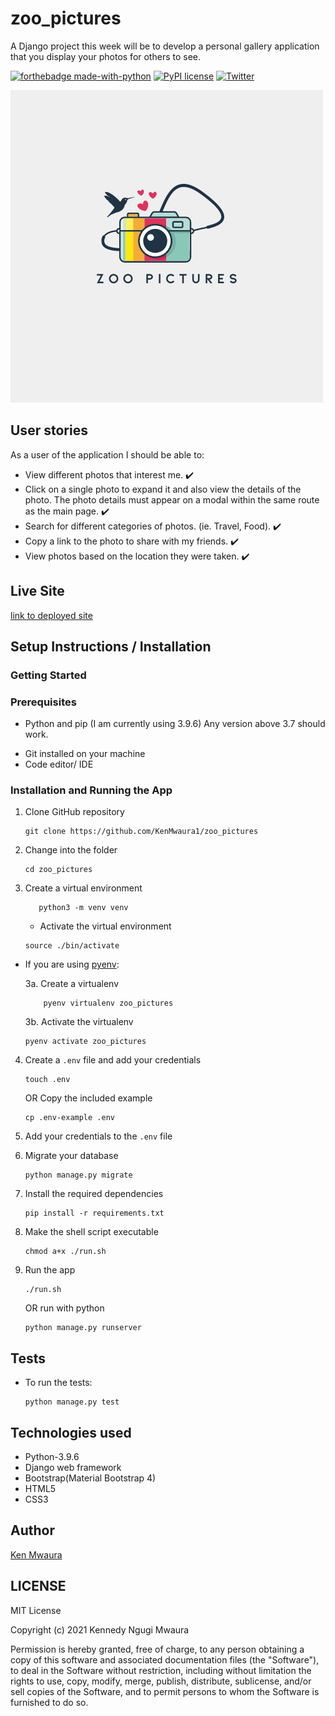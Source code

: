 # zoo_pictures
 A Django project this week will be to develop a personal gallery application that you display your photos for others to see.

[![forthebadge made-with-python](http://ForTheBadge.com/images/badges/made-with-python.svg)](https://www.python.org/)
[![PyPI license](https://img.shields.io/pypi/l/ansicolortags.svg)](https://pypi.python.org/pypi/ansicolortags/)
[![Twitter](https://img.shields.io/twitter/url?style=social&url=https%3A%2F%2Ftwitter.com%2FKen_Mwaura1)](https://twitter.com/intent/tweet?text=Wow:&url=https%3A%2F%2Fgithub.com%2FKenMwaura1%2Fzoo_pictures)

![logo](static/images/Zoo-Pictures-Logo.png)
## User stories
As a user of the application I should be able to:

- View different photos that interest me. :heavy_check_mark:
- Click on a single photo to expand it and also view the details of the photo. The photo details must appear on a modal within the same route as the main page. :heavy_check_mark:
- Search for different categories of photos. (ie. Travel, Food). :heavy_check_mark:
- Copy a link to the photo to share with my friends. :heavy_check_mark:
- View photos based on the location they were taken. :heavy_check_mark:

## Live Site

[link to deployed site](https://zoo-pictures.herokuapp.com/)

## Setup Instructions / Installation

### Getting Started

### Prerequisites

- Python and pip (I am currently using 3.9.6) Any version above 3.7 should work.
* Git installed on your machine
* Code editor/ IDE

### Installation and Running the App

1. Clone GitHub repository

    ```shell
    git clone https://github.com/KenMwaura1/zoo_pictures
    ```

2. Change into the folder

    ```shell
   cd zoo_pictures
    ```

3. Create a virtual environment

   ```shell
      python3 -m venv venv 
   ```

    * Activate the virtual environment

   ```shell
   source ./bin/activate
   ```

* If you are using [pyenv](https://github.com/pyenv/pyenv):

  3a. Create a virtualenv

   ```
       pyenv virtualenv zoo_pictures
   ```

  3b. Activate the virtualenv

   ```
   pyenv activate zoo_pictures
   ```

4. Create a `.env` file and add your credentials

   ```
   touch .env 
   ```

   OR Copy the included example

    ```
    cp .env-example .env 
    ```

5. Add your credentials to the `.env` file

6. Migrate your database 
    ```shell
    python manage.py migrate
    ```

7. Install the required dependencies

   ```shell
   pip install -r requirements.txt
   ```

8. Make the shell script executable

    ```shell
   chmod a+x ./run.sh
    ```

9. Run the app

    ```shell
   ./run.sh
    ```

   OR
   run with python

    ```shell
   python manage.py runserver
    ```

## Tests

* To run the tests:

    ```shell
  python manage.py test
    ```

## Technologies used

* Python-3.9.6
* Django web framework
* Bootstrap(Material Bootstrap 4)
* HTML5
* CSS3

## Author

[Ken Mwaura](https://github.com/KenMwaura1)

## LICENSE

MIT License

Copyright (c) 2021 Kennedy Ngugi Mwaura

Permission is hereby granted, free of charge, to any person obtaining a copy
of this software and associated documentation files (the "Software"), to deal
in the Software without restriction, including without limitation the rights
to use, copy, modify, merge, publish, distribute, sublicense, and/or sell
copies of the Software, and to permit persons to whom the Software is
furnished to do so.
